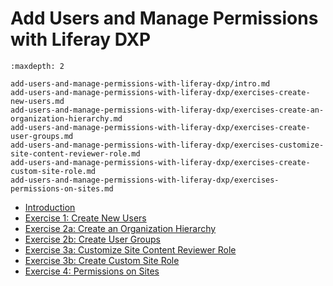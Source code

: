 # Add Users and Manage Permissions with Liferay DXP

```{toctree}
:maxdepth: 2

add-users-and-manage-permissions-with-liferay-dxp/intro.md
add-users-and-manage-permissions-with-liferay-dxp/exercises-create-new-users.md
add-users-and-manage-permissions-with-liferay-dxp/exercises-create-an-organization-hierarchy.md
add-users-and-manage-permissions-with-liferay-dxp/exercises-create-user-groups.md
add-users-and-manage-permissions-with-liferay-dxp/exercises-customize-site-content-reviewer-role.md
add-users-and-manage-permissions-with-liferay-dxp/exercises-create-custom-site-role.md
add-users-and-manage-permissions-with-liferay-dxp/exercises-permissions-on-sites.md
```

* [Introduction](./add-users-and-manage-permissions-with-liferay-dxp/intro.md)
* [Exercise 1: Create New Users](./add-users-and-manage-permissions-with-liferay-dxp/exercises-create-new-users.md)
* [Exercise 2a: Create an Organization Hierarchy](./add-users-and-manage-permissions-with-liferay-dxp/exercises-create-an-organization-hierarchy.md)
* [Exercise 2b: Create User Groups](./add-users-and-manage-permissions-with-liferay-dxp/exercises-create-user-groups.md)
* [Exercise 3a: Customize Site Content Reviewer Role](./add-users-and-manage-permissions-with-liferay-dxp/exercises-customize-site-content-reviewer-role.md)
* [Exercise 3b: Create Custom Site Role](./add-users-and-manage-permissions-with-liferay-dxp/exercises-create-custom-site-role.md)
* [Exercise 4: Permissions on Sites](./add-users-and-manage-permissions-with-liferay-dxp/exercises-permissions-on-sites.md)